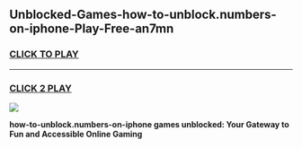 
## Unblocked-Games-how-to-unblock.numbers-on-iphone-Play-Free-an7mn
<h3>
<a href="https://premium76.site?title=how-to-unblock.numbers-on-iphone&ref=18A1">CLICK TO PLAY</a></h3>
<hr>

<h3>
<a href="https://premium76.site?title=how-to-unblock.numbers-on-iphone&ref=18A1">CLICK 2 PLAY</a>
  
</h3>

<a href="https://premium76.site?title=how-to-unblock.numbers-on-iphone&ref=18A1"><img src="https://clearcache.store/games.png"></a>


**how-to-unblock.numbers-on-iphone games unblocked: Your Gateway to Fun and Accessible Online Gaming**
